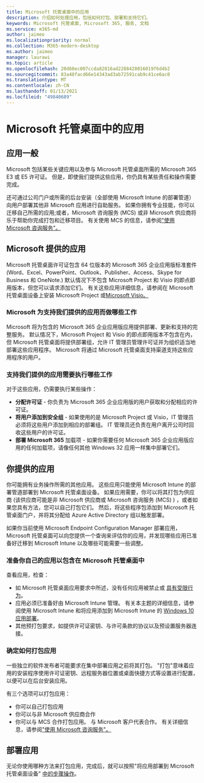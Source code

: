```yaml
---
title: Microsoft 托管桌面中的应用
description: 介绍如何处理应用，包括如何打包、部署和支持它们。
keywords: Microsoft 托管桌面, Microsoft 365, 服务, 文档
ms.service: m365-md
author: jaimeo
ms.localizationpriority: normal
ms.collection: M365-modern-desktop
ms.author: jaimeo
manager: laurawi
ms.topic: article
ms.openlocfilehash: 20d68ec007ccda82816ad2288428016019f6d4b2
ms.sourcegitcommit: 83a40facd66e14343ad3ab72591cab9c41ce6ac0
ms.translationtype: MT
ms.contentlocale: zh-CN
ms.lasthandoff: 01/13/2021
ms.locfileid: "49840689"
---
```

# <a name="apps-in-microsoft-managed-desktop"></a>Microsoft 托管桌面中的应用

<!--This topic is the target for 2 "Learn more" links in the Admin Portal (aka.ms/app-overview;app-package); also target for link from Online resources (aka.ms/app-overviewmmd-app-prep) do not delete.-->

<!--Applications: supported/onboard/deployment -->
 
## <a name="apps-generally"></a>应用一般

Microsoft 包括某些关键应用以及参与 Microsoft 托管桌面所需的 Microsoft 365 E3 或 E5 许可证。 但是，即使我们提供这些应用，你仍具有某些责任和操作需要完成。

还可通过公司门户或所需的后台安装（全部使用 Microsoft Intune 的部署管道）向用户部署其他非 Microsoft 应用进行自助服务。 如果你拥有专业技能，你可以迁移自己所需的应用;或者，Microsoft 咨询服务 (MCS) 或非 Microsoft 供应商将乐于帮助你完成打包和迁移项目。 有关使用 MCS 的信息，请参阅["使用 Microsoft 咨询服务"。](apps-MCS.md)


## <a name="apps-provided-by-microsoft"></a>Microsoft 提供的应用

Microsoft 托管桌面许可证包含 64 位版本的 Microsoft 365 企业应用版标准套件 (Word、Excel、PowerPoint、Outlook、Publisher、Access、Skype for Business 和 OneNote.) 默认情况下不包含 Microsoft Project 和 Visio 的即点即用版本，但您可以请求添加它们。 有关这些应用详细信息，请参阅在 Microsoft 托管桌面设备上安装 Microsoft Project 或[Microsoft Visio。](../get-started/project-visio.md)

### <a name="what-microsoft-does-to-support-the-apps-we-provide"></a>Microsoft 为支持我们提供的应用而做哪些工作

Microsoft 将为包含的 Microsoft 365 企业应用版应用提供部署、更新和支持的完整服务。 默认情况下，Microsoft Project 和 Visio 的即点即用版本不包含在内，但 Microsoft 托管桌面将提供部署组，允许 IT 管理员管理许可证并为组织适当地部署这些应用程序。 Microsoft 将通过 Microsoft 托管桌面支持渠道支持这些应用程序的用户。

### <a name="what-you-need-to-do-to-support-the-apps-we-provide"></a>支持我们提供的应用需要执行哪些工作

对于这些应用，仍需要执行某些操作：

- **分配许可证** - 你负责为 Microsoft 365 企业应用版的用户获取和分配相应的许可证。
- **将用户添加到安全组** - 如果使用的是 Microsoft Project 或 Visio，IT 管理员必须将这些用户添加到相应的部署组。 IT 管理员还负责在用户离开公司时回收这些用户的许可证。
- **部署 Microsoft 365** 加载项 - 如果你需要任何 Microsoft 365 企业应用版应用的任何加载项，请像任何其他 Windows 32 应用一样集中部署它们。 

## <a name="apps-you-provide"></a>你提供的应用

你可能拥有业务操作所需的其他应用。 这些应用只能使用 Microsoft Intune 的部署管道部署到 Microsoft 托管桌面设备。 如果应用需要，你可以将其打包为供应商 (该供应商可能是非 Microsoft 供应商或 Microsoft 咨询服务 (MCS) ) ，或者如果您具有方法，您可以自己打包它们。 然后，将这些程序包添加到 Microsoft 托管桌面门户，并将其分配给 Azure Active Directory 组以触发部署。 

如果你当前使用 Microsoft Endpoint Configuration Manager 部署应用，Microsoft 托管桌面可以向您提供一个查询来评估你的应用，并发现哪些应用已准备好迁移到 Microsoft Intune 以及哪些可能需要一些调整。


### <a name="preparing-your-own-apps-for-inclusion-in-microsoft-managed-desktop"></a>准备你自己的应用以包含在 Microsoft 托管桌面中
查看应用，检查：

- 如 Microsoft 托管桌面应用要求中所述，没有任何应用被禁止或 [具有受限行为](https://aka.ms/app-req)。
- 应用必须已准备好由 Microsoft Intune 管理。 有关本主题的详细信息，请参阅使用 Microsoft Intune 和将应用添加到 Microsoft Intune 的 [Windows 10](https://docs.microsoft.com/intune/apps-windows-10-app-deploy) [应用部署](https://docs.microsoft.com/intune/apps-add)。
- 其他预打包要求，如提供许可证密钥、与许可条款的协议以及预设置服务器连接。

### <a name="decide-how-to-package-apps"></a>确定如何打包应用

一些独立的软件发布者可能要求在集中部署应用之前将其打包。 "打包"意味着应用的安装程序使用许可证密钥、远程服务器位置或桌面快捷方式等设置进行配置，以便可以在后台安装应用。

有三个选项可以打包应用： 


- 你可以自己打包应用
- 你可以与非 Microsoft 供应商合作
- 你可以与 MCS 合作打包应用。 与 Microsoft 客户代表合作。 有关详细信息，请参阅["使用 Microsoft 咨询服务"。](apps-MCS.md)



## <a name="deploying-apps"></a>部署应用

无论你使用哪种方法来打包应用，完成后，就可以按照"将应用部署到 Microsoft 托管桌面设备" [中的步骤操作](../get-started/deploy-apps.md)。


